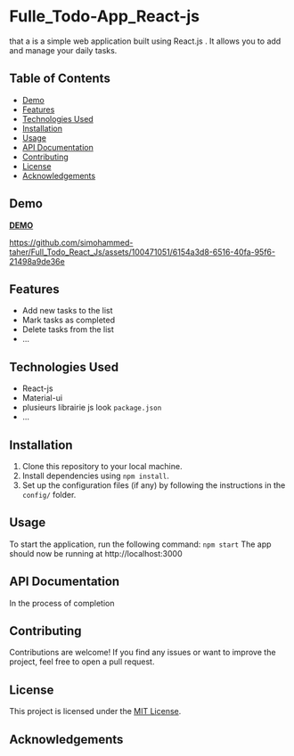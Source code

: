 # Fulle_Todo-App_React-js

that a is a simple web application built using React.js . It allows you to add and manage your daily tasks.

## Table of Contents

- [Demo](#demo)
- [Features](#features)
- [Technologies Used](#technologies-used)
- [Installation](#installation)
- [Usage](#usage)
- [API Documentation](#api-documentation) <!-- Optional: Include if applicable -->
- [Contributing](#contributing)
- [License](#license)
- [Acknowledgements](#acknowledgements) <!-- Optional: Include if you want to credit or thank specific people/institutions -->

## Demo

[**DEMO**](https://github.com/simohammed-taher/Full_Todo_React_Js)

https://github.com/simohammed-taher/Full_Todo_React_Js/assets/100471051/6154a3d8-6516-40fa-95f6-21498a9de36e

## Features

- Add new tasks to the list
- Mark tasks as completed
- Delete tasks from the list
- ...

## Technologies Used

- React-js
- Material-ui
- plusieurs librairie js look `package.json`
- ...

## Installation

1. Clone this repository to your local machine.
2. Install dependencies using `npm install`.
3. Set up the configuration files (if any) by following the instructions in the `config/` folder.

## Usage

To start the application, run the following command:
`npm start`
The app should now be running at http://localhost:3000

## API Documentation <!-- Optional: Include if your project has an API -->

In the process of completion

## Contributing

Contributions are welcome! If you find any issues or want to improve the project, feel free to open a pull request.

## License

This project is licensed under the [MIT License](LICENSE).

## Acknowledgements
